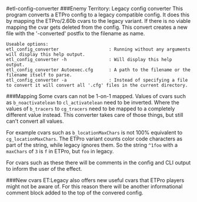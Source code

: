 #etl-config-converter
###Enemy Territory: Legacy config converter
This program converts a ETPro config to a legacy compatible config. It does this by mapping the ETPro/2.60b cvars to the legacy variant.
If there is no viable mapping the cvar gets deleted from the config. This convert creates a new file with the '-converted' postfix to the filename as name.

```
Useable options:
etl_config_converter                   : Running without any arguments will display this help output.
etl_config_converter -h                : Will display this help output.
etl_config_converter Autoexec.cfg      : A path to the filename or the filename itself to parse.
etl_config_converter -a                : Instead of specifying a file to convert it will convert all '.cfg' files in the current directory.
```
###Mapping
Some cvars can not be 1-on-1 mapped. 
Values of cvars such as `b_noactivatelean` to `cl_activatelean` need to be inverted. 
Where the values of `b_tracers` to `cg_tracers` need to be mapped to a completely different value instead. 
This converter takes care of those things, but still can't convert all values.

For example cvars such as `b_locationMaxChars` is not 100% equivalent to `cg_locationMaxChars`.
The ETPro variant counts color code characters as part of the string, while legacy ignores them. 
So the string `^1foo` with a `maxChars` of `3` is `f` in ETPro, but `foo` in legacy. 

For cvars such as these there will be comments in the config and CLI output to inform the user of the effect.

###New cvars
ET:Legacy also offers new useful cvars that ETPro players might not be aware of. 
For this reason there will be another informational comment block added to the top of the convered config.
